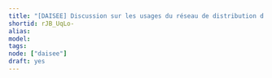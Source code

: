 ```yaml
---
title: "[DAISEE] Discussion sur les usages du réseau de distribution d’électricité de l’éclairage public pour diffuser de l’électricité renouvelable"
shortid: rJB_UqLo-
alias:
model:
tags:
node: ["daisee"]
draft: yes
---
```

